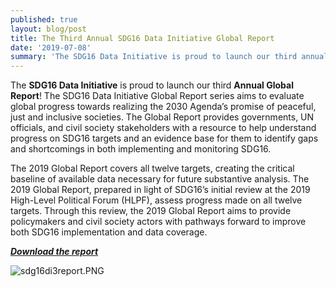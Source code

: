 ```yaml
---
published: true
layout: blog/post
title: The Third Annual SDG16 Data Initiative Global Report
date: '2019-07-08'
summary: 'The SDG16 Data Initiative is proud to launch our third annual Global Report! '
---
```


The **SDG16 Data Initiative** is proud to launch our third **Annual Global Report**! The SDG16 Data Initiative Global Report series aims to evaluate global progress towards realizing the 2030 Agenda’s promise of peaceful, just and inclusive societies. The Global Report provides governments, UN officials, and civil society stakeholders with a resource to help understand progress on SDG16 targets and an evidence base for them to identify gaps and shortcomings in both implementing and monitoring SDG16.

The 2019 Global Report covers all twelve targets, creating the critical baseline of available data necessary for future substantive analysis. The 2019 Global Report, prepared in light of SDG16’s initial review at the 2019 High-Level Political Forum (HLPF), assess progress made on all twelve targets. Through this review, the 2019 Global Report aims to provide policymakers and civil society actors with pathways forward to improve both SDG16 implementation and data coverage.

**_[Download the report](https://drive.google.com/file/d/1FuVB6Bd1mUdBnjWK18ytmdnyu3H8vgc8/view)_**

![sdg16di3report.PNG]({{site.baseurl}}/img/sdg16di3report.PNG)

